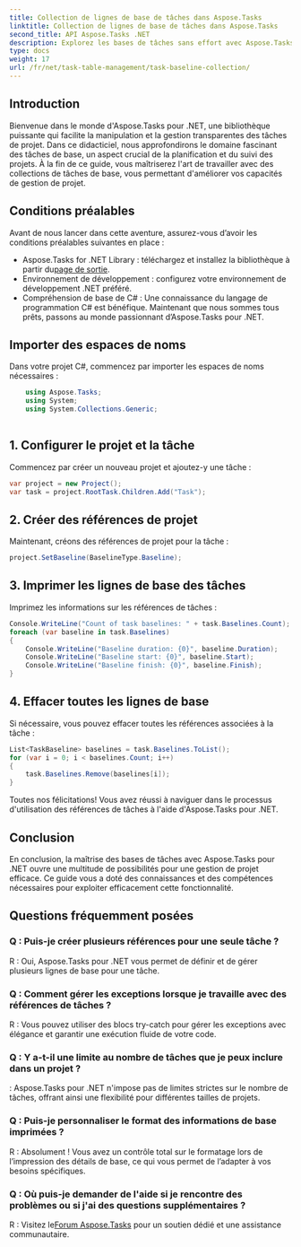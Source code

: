```yaml
---
title: Collection de lignes de base de tâches dans Aspose.Tasks
linktitle: Collection de lignes de base de tâches dans Aspose.Tasks
second_title: API Aspose.Tasks .NET
description: Explorez les bases de tâches sans effort avec Aspose.Tasks pour .NET. Une gestion de projet efficace simplifiée. Télécharger maintenant! #Aspose.Tasks #MS Project
type: docs
weight: 17
url: /fr/net/task-table-management/task-baseline-collection/
---
```

## Introduction
Bienvenue dans le monde d'Aspose.Tasks pour .NET, une bibliothèque puissante qui facilite la manipulation et la gestion transparentes des tâches de projet. Dans ce didacticiel, nous approfondirons le domaine fascinant des tâches de base, un aspect crucial de la planification et du suivi des projets. À la fin de ce guide, vous maîtriserez l'art de travailler avec des collections de tâches de base, vous permettant d'améliorer vos capacités de gestion de projet.
## Conditions préalables
Avant de nous lancer dans cette aventure, assurez-vous d’avoir les conditions préalables suivantes en place :
-  Aspose.Tasks for .NET Library : téléchargez et installez la bibliothèque à partir du[page de sortie](https://releases.aspose.com/tasks/net/).
- Environnement de développement : configurez votre environnement de développement .NET préféré.
- Compréhension de base de C# : Une connaissance du langage de programmation C# est bénéfique.
Maintenant que nous sommes tous prêts, passons au monde passionnant d’Aspose.Tasks pour .NET.
## Importer des espaces de noms
Dans votre projet C#, commencez par importer les espaces de noms nécessaires :
```csharp
    using Aspose.Tasks;
    using System;
    using System.Collections.Generic;
    
```
## 1. Configurer le projet et la tâche
Commencez par créer un nouveau projet et ajoutez-y une tâche :
```csharp
var project = new Project();
var task = project.RootTask.Children.Add("Task");
```
## 2. Créer des références de projet
Maintenant, créons des références de projet pour la tâche :
```csharp
project.SetBaseline(BaselineType.Baseline);
```
## 3. Imprimer les lignes de base des tâches
Imprimez les informations sur les références de tâches :
```csharp
Console.WriteLine("Count of task baselines: " + task.Baselines.Count);
foreach (var baseline in task.Baselines)
{
    Console.WriteLine("Baseline duration: {0}", baseline.Duration);
    Console.WriteLine("Baseline start: {0}", baseline.Start);
    Console.WriteLine("Baseline finish: {0}", baseline.Finish);
}
```
## 4. Effacer toutes les lignes de base
Si nécessaire, vous pouvez effacer toutes les références associées à la tâche :
```csharp
List<TaskBaseline> baselines = task.Baselines.ToList();
for (var i = 0; i < baselines.Count; i++)
{
    task.Baselines.Remove(baselines[i]);
}
```
Toutes nos félicitations! Vous avez réussi à naviguer dans le processus d'utilisation des références de tâches à l'aide d'Aspose.Tasks pour .NET.
## Conclusion
En conclusion, la maîtrise des bases de tâches avec Aspose.Tasks pour .NET ouvre une multitude de possibilités pour une gestion de projet efficace. Ce guide vous a doté des connaissances et des compétences nécessaires pour exploiter efficacement cette fonctionnalité.
## Questions fréquemment posées
### Q : Puis-je créer plusieurs références pour une seule tâche ?
R : Oui, Aspose.Tasks pour .NET vous permet de définir et de gérer plusieurs lignes de base pour une tâche.
### Q : Comment gérer les exceptions lorsque je travaille avec des références de tâches ?
R : Vous pouvez utiliser des blocs try-catch pour gérer les exceptions avec élégance et garantir une exécution fluide de votre code.
### Q : Y a-t-il une limite au nombre de tâches que je peux inclure dans un projet ?
: Aspose.Tasks pour .NET n'impose pas de limites strictes sur le nombre de tâches, offrant ainsi une flexibilité pour différentes tailles de projets.
### Q : Puis-je personnaliser le format des informations de base imprimées ?
R : Absolument ! Vous avez un contrôle total sur le formatage lors de l’impression des détails de base, ce qui vous permet de l’adapter à vos besoins spécifiques.
### Q : Où puis-je demander de l'aide si je rencontre des problèmes ou si j'ai des questions supplémentaires ?
 R : Visitez le[Forum Aspose.Tasks](https://forum.aspose.com/c/tasks/15) pour un soutien dédié et une assistance communautaire.